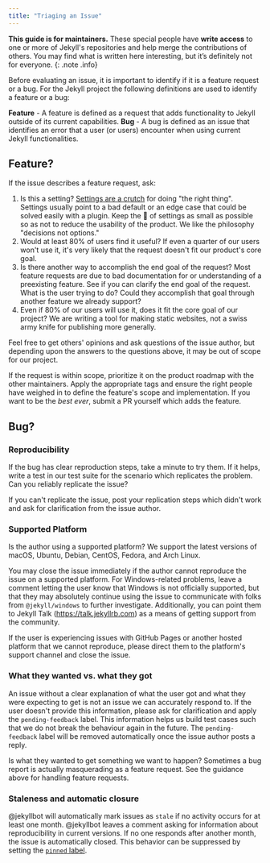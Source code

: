 ```yaml
---
title: "Triaging an Issue"
---
```


**This guide is for maintainers.** These special people have **write access** to one or more of Jekyll's repositories and help merge the contributions of others. You may find what is written here interesting, but it’s definitely not for everyone.
{: .note .info}

Before evaluating an issue, it is important to identify if it is a feature
request or a bug. For the Jekyll project the following definitions are used
to identify a feature or a bug:

**Feature** - A feature is defined as a request that adds functionality to
Jekyll outside of its current capabilities.
**Bug** - A bug is defined as an issue that identifies an error that a user
(or users) encounter when using current Jekyll functionalities.

## Feature?

If the issue describes a feature request, ask:

1. Is this a setting? [Settings are a crutch](http://ben.balter.com/2016/03/08/optimizing-for-power-users-and-edge-cases/#settings-are-a-crutch) for doing "the right thing". Settings usually point to a bad default or an edge case that could be solved easily with a plugin. Keep the :christmas_tree: of settings as small as possible so as not to reduce the usability of the product. We like the philosophy "decisions not options."
2. Would at least 80% of users find it useful? If even a quarter of our users won't use it, it's very likely that the request doesn't fit our product's core goal.
3. Is there another way to accomplish the end goal of the request? Most feature requests are due to bad documentation for or understanding of a preexisting feature. See if you can clarify the end goal of the request. What is the user trying to do? Could they accomplish that goal through another feature we already support?
4. Even if 80% of our users will use it, does it fit the core goal of our project? We are writing a tool for making static websites, not a swiss army knife for publishing more generally.

Feel free to get others' opinions and ask questions of the issue author, but depending upon the answers to the questions above, it may be out of scope for our project.

If the request is within scope, prioritize it on the product roadmap with the other maintainers. Apply the appropriate tags and ensure the right people have weighed in to define the feature's scope and implementation. If you want to be the _best ever_, submit a PR yourself which adds the feature.

## Bug?

### Reproducibility

If the bug has clear reproduction steps, take a minute to try them. If it helps, write a test in our test suite for the scenario which replicates the problem. Can you reliably replicate the issue?

If you can't replicate the issue, post your replication steps which didn't work and ask for clarification from the issue author.

### Supported Platform

Is the author using a supported platform? We support the latest versions of macOS, Ubuntu, Debian, CentOS, Fedora, and Arch Linux.

You may close the issue immediately if the author cannot reproduce the issue on a supported platform. For Windows-related problems, leave a comment letting the user know that Windows is not officially supported, but that they may absolutely continue using the issue to communicate with folks from `@jekyll/windows` to further investigate. Additionally, you can point them to Jekyll Talk (https://talk.jekyllrb.com) as a means of getting support from the community.

If the user is experiencing issues with GitHub Pages or another hosted platform that we cannot reproduce, please direct them to the platform's support channel and close the issue.

### What they wanted vs. what they got

An issue without a clear explanation of what the user got and what they were expecting to get is not an issue we can accurately respond to. If the user doesn't provide this information, please ask for clarification and apply the `pending-feedback` label. This information helps us build test cases such that we do not break the behaviour again in the future. The `pending-feedback` label will be removed automatically once the issue author posts a reply.

Is what they wanted to get something we want to happen? Sometimes a bug report is actually masquerading as a feature request. See the guidance above for handling feature requests.

### Staleness and automatic closure

@jekyllbot will automatically mark issues as `stale` if no activity occurs for at least one month. @jekyllbot leaves a comment asking for information about reproducibility in current versions. If no one responds after another month, the issue is automatically closed. This behavior can be suppressed by setting the [`pinned` label](/docs/maintaining/special-labels/#pinned).
